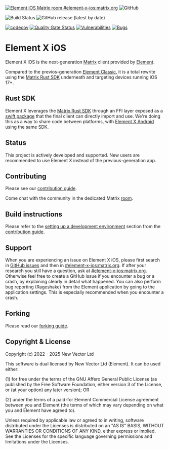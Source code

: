 [![Element iOS Matrix room #element-x-ios:matrix.org](https://img.shields.io/matrix/element-x-ios:matrix.org.svg?label=%23element-x-ios:matrix.org&logo=matrix&server_fqdn=matrix.org)](https://matrix.to/#/#element-x-ios:matrix.org)
![GitHub](https://img.shields.io/github/license/element-hq/element-x-ios)

![Build Status](https://img.shields.io/github/actions/workflow/status/element-hq/element-x-ios/unit_tests.yml?style=flat-square)
![GitHub release (latest by date)](https://img.shields.io/github/v/release/element-hq/element-x-ios)

[![codecov](https://codecov.io/gh/element-hq/element-x-ios/branch/develop/graph/badge.svg?token=AVIJB2MJU2)](https://codecov.io/gh/element-hq/element-x-ios)
[![Quality Gate Status](https://sonarcloud.io/api/project_badges/measure?project=element-x-ios&metric=alert_status)](https://sonarcloud.io/summary/new_code?id=element-x-ios)
[![Vulnerabilities](https://sonarcloud.io/api/project_badges/measure?project=element-x-ios&metric=vulnerabilities)](https://sonarcloud.io/summary/new_code?id=element-x-ios)
[![Bugs](https://sonarcloud.io/api/project_badges/measure?project=element-x-ios&metric=bugs)](https://sonarcloud.io/summary/new_code?id=element-x-ios)

# Element X iOS

Element X iOS is the next-generation [Matrix](https://matrix.org/) client provided by [Element](https://element.io/).

Compared to the previos-generation [Element Classic](https://github.com/element-hq/element-ios), it is a total rewrite using the [Matrix Rust SDK](https://github.com/matrix-org/matrix-rust-sdk) underneath and targeting devices running iOS 17+.

## Rust SDK

Element X leverages the [Matrix Rust SDK](https://github.com/matrix-org/matrix-rust-sdk) through an FFI layer exposed as a [swift package](https://github.com/matrix-org/matrix-rust-components-swift) that the final client can directly import and use. We're doing this as a way to share code between platforms, with [Element X Android](https://github.com/element-hq/element-x-android) using the same SDK.

## Status

This project is actively developed and supported. New users are recommended to use Element X instead of the previous-generation app.

## Contributing

Please see our [contribution guide](CONTRIBUTING.md).

Come chat with the community in the dedicated Matrix [room](https://matrix.to/#/#element-x-ios:matrix.org).

## Build instructions

Please refer to the [setting up a development environment](CONTRIBUTING.md#setting-up-a-development-environment) section from the [contribution guide](CONTRIBUTING.md).

## Support

When you are experiencing an issue on Element X iOS, please first search in [GitHub issues](https://github.com/element-hq/element-x-ios/issues)
and then in [#element-x-ios:matrix.org](https://matrix.to/#/#element-x-ios:matrix.org).
If after your research you still have a question, ask at [#element-x-ios:matrix.org](https://matrix.to/#/#element-x-ios:matrix.org). Otherwise feel free to create a GitHub issue if you encounter a bug or a crash, by explaining clearly in detail what happened. You can also perform bug reporting (Rageshake) from the Element application by going to the application settings. This is especially recommended when you encounter a crash.

## Forking

Please read our [forking guide](docs/FORKING.md).

## Copyright & License

Copyright (c) 2022 - 2025 New Vector Ltd

This software is dual licensed by New Vector Ltd (Element). It can be used either:

(1) for free under the terms of the GNU Affero General Public License (as published by the Free Software Foundation, either version 3 of the License, or (at your option) any later version); OR

(2) under the terms of a paid-for Element Commercial License agreement between you and Element (the terms of which may vary depending on what you and Element have agreed to). 

Unless required by applicable law or agreed to in writing, software distributed under the Licenses is distributed on an "AS IS" BASIS, WITHOUT WARRANTIES OR CONDITIONS OF ANY KIND, either express or implied. See the Licenses for the specific language governing permissions and limitations under the Licenses.
